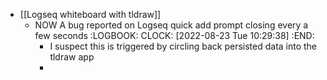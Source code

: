 - [[Logseq whiteboard with tldraw]]
	- NOW A bug reported on Logseq quick add prompt closing every a few seconds
	  :LOGBOOK:
	  CLOCK: [2022-08-23 Tue 10:29:38]
	  :END:
		- I suspect this is triggered by circling back persisted data into the tldraw app
		-